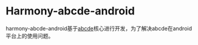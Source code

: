 # Harmony-abcde-android

harmony-abcde-android基于[abcde](https://github.com/Yricky/abcde)核心进行开发，为了解决abcde在android平台上的使用问题。
